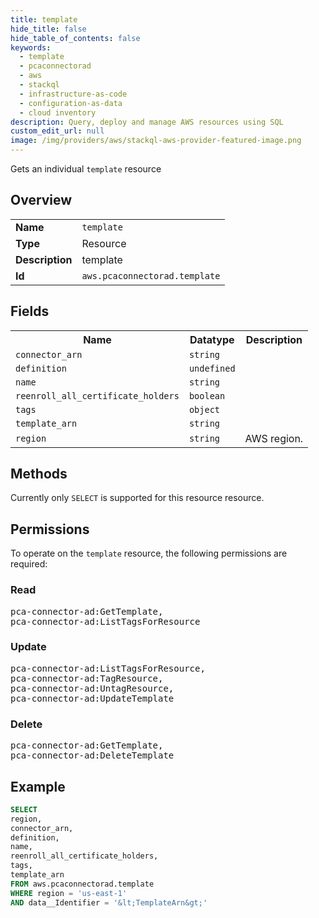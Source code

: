```yaml
---
title: template
hide_title: false
hide_table_of_contents: false
keywords:
  - template
  - pcaconnectorad
  - aws
  - stackql
  - infrastructure-as-code
  - configuration-as-data
  - cloud inventory
description: Query, deploy and manage AWS resources using SQL
custom_edit_url: null
image: /img/providers/aws/stackql-aws-provider-featured-image.png
---
```

Gets an individual <code>template</code> resource

## Overview
<table><tbody>
<tr><td><b>Name</b></td><td><code>template</code></td></tr>
<tr><td><b>Type</b></td><td>Resource</td></tr>
<tr><td><b>Description</b></td><td>template</td></tr>
<tr><td><b>Id</b></td><td><code>aws.pcaconnectorad.template</code></td></tr>
</tbody></table>

## Fields
<table><tbody>
<tr><th>Name</th><th>Datatype</th><th>Description</th></tr>
<tr><td><code>connector_arn</code></td><td><code>string</code></td><td></td></tr>
<tr><td><code>definition</code></td><td><code>undefined</code></td><td></td></tr>
<tr><td><code>name</code></td><td><code>string</code></td><td></td></tr>
<tr><td><code>reenroll_all_certificate_holders</code></td><td><code>boolean</code></td><td></td></tr>
<tr><td><code>tags</code></td><td><code>object</code></td><td></td></tr>
<tr><td><code>template_arn</code></td><td><code>string</code></td><td></td></tr>
<tr><td><code>region</code></td><td><code>string</code></td><td>AWS region.</td></tr>

</tbody></table>

## Methods
Currently only <code>SELECT</code> is supported for this resource resource.

## Permissions

To operate on the <code>template</code> resource, the following permissions are required:

### Read
<pre>
pca-connector-ad:GetTemplate,
pca-connector-ad:ListTagsForResource</pre>

### Update
<pre>
pca-connector-ad:ListTagsForResource,
pca-connector-ad:TagResource,
pca-connector-ad:UntagResource,
pca-connector-ad:UpdateTemplate</pre>

### Delete
<pre>
pca-connector-ad:GetTemplate,
pca-connector-ad:DeleteTemplate</pre>


## Example
```sql
SELECT
region,
connector_arn,
definition,
name,
reenroll_all_certificate_holders,
tags,
template_arn
FROM aws.pcaconnectorad.template
WHERE region = 'us-east-1'
AND data__Identifier = '&lt;TemplateArn&gt;'
```
